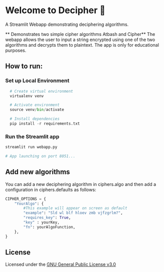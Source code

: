 # Welcome to Decipher :wave:

A Streamlit Webapp demonstrating deciphering algorithms.

** Demonstrates two simple cipher algorithms Atbash and Cipher**
The webapp allows the user to input a string encrypted using one of the two algorithms and decrypts them to plaintext. The app is only for educational purposes.

## How to run:

### Set up Local Environment

```python
  # Create virtual environment
  virtualenv venv

  # Activate environment
  source venv/bin/activate

  # Install dependencies
  pip install -r requirements.txt
```

### Run the Streamlit app

```python
streamlit run webapp.py

# App launching on port 8051...
```

## Add new algorithms

You can add a new deciphering algorithm in ciphers.algo and then add a configuration in ciphers.defaults as follows:

```python
CIPHER_OPTIONS = {
    "YourAlgo": {
        #This example will appear on screen as default
        "example": "Sld wl blf hloev zmb vjfzgrlm?",
        "requires_key": True,
        "key" : yourKey,
        "fn": yourAlgoFunction,
    },
}
```

## License

Licensed under the [GNU General Public License v3.0](https://github.com/tanmaylaud/decipher/blob/main/LICENSE)
